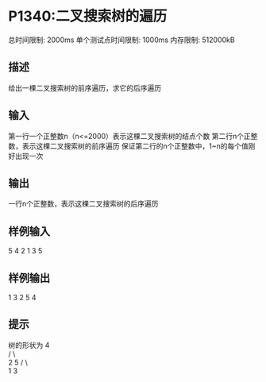 # P1340:二叉搜索树的遍历

总时间限制: 2000ms 单个测试点时间限制: 1000ms 内存限制: 512000kB

## 描述

给出一棵二叉搜索树的前序遍历，求它的后序遍历

## 输入

第一行一个正整数n（n<=2000）表示这棵二叉搜索树的结点个数
第二行n个正整数，表示这棵二叉搜索树的前序遍历
保证第二行的n个正整数中，1~n的每个值刚好出现一次

## 输出

一行n个正整数，表示这棵二叉搜索树的后序遍历

## 样例输入

5
4 2 1 3 5

## 样例输出

1 3 2 5 4

## 提示

树的形状为
     4   
    / \  
   2   5 
  / \    
 1   3   